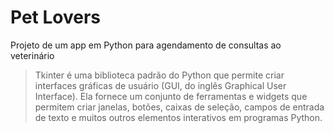 # Pet Lovers
Projeto de um app em Python para agendamento de consultas ao veterinário

> Tkinter é uma biblioteca padrão do Python que permite criar interfaces gráficas de usuário (GUI, do inglês Graphical User Interface). Ela fornece um conjunto de ferramentas e widgets que permitem criar janelas, botões, caixas de seleção, campos de entrada de texto e muitos outros elementos interativos em programas Python.
